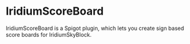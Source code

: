 # IridiumScoreBoard
IridiumScoreBoard is a Spigot plugin, which lets you create sign based score boards for IridiumSkyBlock.
